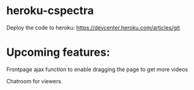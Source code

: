 # heroku-cspectra
Deploy the code to heroku: https://devcenter.heroku.com/articles/git

# Upcoming features:
Frontpage ajax function to enable dragging the page to get more videos 

Chatroom for viewers.

